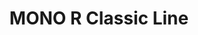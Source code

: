 --- 
title  : "MONO R Classic Line"
category   : "Angle heads for CNC machines"
headline   : " "
short_desc : "Single sided angle head at reduced speed "
long_desc : " "
img   : "/images/000vsr04205sd-150_x-line_mono._reduziert_komplett.png"
series : "/benz/wood/woodmachinetechnologies/angleheads/"
link : "monorclassic"
---